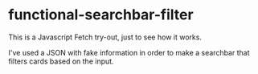 # functional-searchbar-filter
This is a Javascript Fetch try-out, just to see how it works. 

I've used a JSON with fake information in order to make a searchbar that filters cards based on the input.
